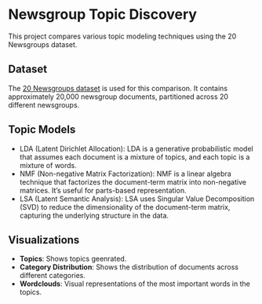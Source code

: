 # Newsgroup Topic Discovery

This project compares various topic modeling techniques using the 20 Newsgroups dataset.

## Dataset

The [20 Newsgroups dataset](https://scikit-learn.org/0.19/datasets/twenty_newsgroups.html) is used for this comparison. It contains approximately 20,000 newsgroup documents, partitioned across 20 different newsgroups.

## Topic Models

- LDA (Latent Dirichlet Allocation): LDA is a generative probabilistic model that assumes each document is a mixture of topics, and each topic is a mixture of words.
- NMF (Non-negative Matrix Factorization): NMF is a linear algebra technique that factorizes the document-term matrix into non-negative matrices. It’s useful for parts-based representation.
- LSA (Latent Semantic Analysis): LSA uses Singular Value Decomposition (SVD) to reduce the dimensionality of the document-term matrix, capturing the underlying structure in the data.

## Visualizations

- **Topics**: Shows topics geenrated.
- **Category Distribution**: Shows the distribution of documents across different categories.
- **Wordclouds**: Visual representations of the most important words in the topics.
